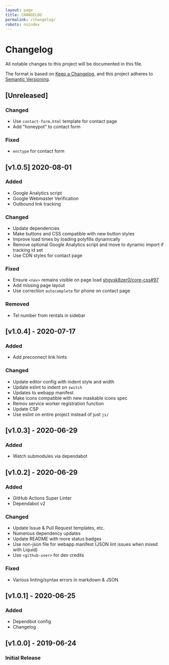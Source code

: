 ```yaml
---
layout: page
title: CHANGELOG
permalink: /changelog/
robots: noindex
---
```

<!-- markdownlint-disable -->
# Changelog
All notable changes to this project will be documented in this file.

The format is based on [Keep a Changelog](https://keepachangelog.com/en/1.0.0/),
and this project adheres to [Semantic Versioning](https://semver.org/spec/v2.0.0.html).

## [Unreleased]

### Changed
- Use `contact-form.html` template for contact page
- Add "honeypot" to contact form

### Fixed
- `enctype` for contact form
## [v1.0.5] 2020-08-01

### Added
- Google Analytics script
- Google Webmaster Verification
- Outbound link tracking

### Changed
- Update dependencies
- Make buttons and CSS compatible with new button styles
- Improve load times by loading polyfills dynamically
- Remove optional Google Analytics script and move to dynamic import if tracking id set
- Use CDN styles for contact page

### Fixed
- Ensure `<nav>` remains visible on page load [shgysk8zer0/core-css#97](https://github.com/shgysk8zer0/core-css/pull/97)
- Add missing page layout
- Use correction `autocomplete` for phone on contact page

### Removed
- Tel number from rentals in sidebar

## [v1.0.4] - 2020-07-17

### Added
- Add preconnect link hints

### Changed
- Update editor config with indent style and width
- Update eslint to indent on `switch`
- Updates to webapp manifest
- Make icons compatible with new maskable icons spec
- Remov service worker registration function
- Update CSP
- Use eslint on entire project instead of just `js/`

## [v1.0.3] - 2020-06-29

### Added
- Watch submodules via dependabot

## [v1.0.2] - 2020-06-29

### Added
- GitHub Actions Super Linter
- Dependabot v2

### Changed
- Update Issue & Pull Request templates, etc.
- Numerous dependency updates
- Update README with more status badges
- Use non-json file for webapp manifest (JSON lint issues when mixed with Liquid)
- Use `<github-user>` for dev credits

### Fixed
- Various linting/syntax errors in markdown & JSON

## [v1.0.1] - 2020-06-25

### Added
- Dependbot config
- Changelog

## [v1.0.0] - 2019-06-24

### Initial Release
<!-- markdownlint-restore -->
